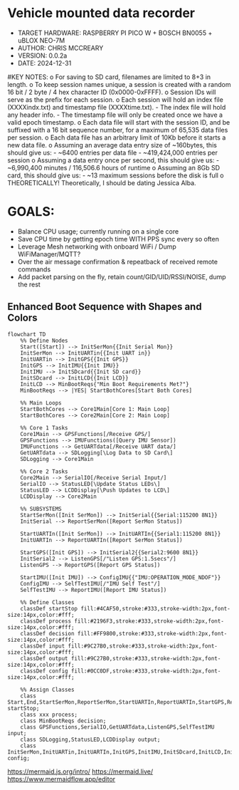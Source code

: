 # Vehicle mounted data recorder
  - TARGET HARDWARE: RASPBERRY PI PICO W + BOSCH BN0055 + uBLOX NEO-7M
  - AUTHOR: CHRIS MCCREARY
  - VERSION: 0.0.2a
  - DATE: 2024-12-31

#KEY NOTES:
  o For saving to SD card, filenames are limited to 8+3 in length.
  o To keep session names unique, a session is created with a random 16 bit / 2 byte / 4 hex character ID (0x0000-0xFFFF).
  o Session IDs will serve as the prefix for each session.
  o Each session will hold an index file (XXXXindx.txt) and timestamp file (XXXXtime.txt).
    - The index file will hold any header info.
    - The timestamp file will only be created once we have a valid epoch timestamp.
  o Each data file will start with the session ID, and be suffixed with a 16 bit sequence number, for a maximum of 65,535 data files per session.
  o Each data file has an arbitrary limit of 10Kb before it starts a new data file.
  o Assuming an average data entry size of ~160bytes, this should give us:
    - ~6400 entries per data file
    - ~419,424,000 entries per session
  o Assuming a data entry once per second, this should give us:
    - ~6,990,400 minutes / 116,506.6 hours of runtime
  o Assuming an 8Gb SD card, this should give us:
    - ~13 maximum sessions before the disk is full
  o THEORETICALLY! Theoretically, I should be dating Jessica Alba.

# GOALS:
 - Balance CPU usage; currently running on a single core
 - Save CPU time by getting epoch time WITH PPS sync every so often
 - Leverage Mesh networking with onboard WiFi / Dump WiFiManager/MQTT?
 - Over the air message confirmation & repeatback of received remote commands
 - Add packet parsing on the fly, retain count/GID/UID/RSSI/NOISE, dump the rest


## Enhanced Boot Sequence with Shapes and Colors

```mermaid
flowchart TD
    %% Define Nodes
    Start([Start]) --> InitSerMon{{Init Serial Mon}}
    InitSerMon --> InitUARTin{{Init UART in}}
    InitUARTin --> InitGPS{{Init GPS}}
    InitGPS --> InitIMU{{Init IMU}}
    InitIMU --> InitSDcard{{Init SD card}}
    InitSDcard --> InitLCD{{Init LCD}}
	InitLCD --> MinBootReqs{"Min Boot Requirements Met?"}
	MinBootReqs --> |YES| StartBothCores[Start Both Cores]
	
    %% Main Loops
    StartBothCores --> Core1Main[Core 1: Main Loop]
    StartBothCores --> Core2Main[Core 2: Main Loop]

    %% Core 1 Tasks
    Core1Main --> GPSFunctions[/Receive GPS/]
    GPSFunctions --> IMUFunctions([Query IMU Sensor])
	IMUFunctions --> GetUARTdata[/Receive UART data/]
    GetUARTdata --> SDLogging[\Log Data to SD Card\]
    SDLogging --> Core1Main

    %% Core 2 Tasks
    Core2Main --> SerialIO[/Receive Serial Input/]
    SerialIO --> StatusLED[\Update Status LEDs\]
    StatusLED --> LCDDisplay[\Push Updates to LCD\]
    LCDDisplay --> Core2Main

    %% SUBSYSTEMS
	StartSerMon([Init SerMon]) --> InitSerial{{Serial:115200 8N1}}
	InitSerial --> ReportSerMon([Report SerMon Status])
	
    StartUARTIn([Init SerMon]) --> InitUARTIn{{Serial1:115200 8N1}}
	InitUARTIn --> ReportUARTIn([Report SerMon Status])

    StartGPS([Init GPS]) --> InitSerial2{{Serial2:9600 8N1}}
	InitSerial2 --> ListenGPS[/"Listen GPS:1.5secs"/]
	ListenGPS --> ReportGPS([Report GPS Status])

    StartIMU([Init IMU]) --> ConfigIMU{{"IMU:OPERATION_MODE_NDOF"}}
	ConfigIMU --> SelfTestIMU[/"IMU Self Test"/]
	SelfTestIMU --> ReportIMU([Report IMU Status])

    %% Define Classes
    classDef startStop fill:#4CAF50,stroke:#333,stroke-width:2px,font-size:14px,color:#fff;
    classDef process fill:#2196F3,stroke:#333,stroke-width:2px,font-size:14px,color:#fff;
    classDef decision fill:#FF9800,stroke:#333,stroke-width:2px,font-size:14px,color:#fff;
    classDef input fill:#9C27B0,stroke:#333,stroke-width:2px,font-size:14px,color:#fff;
    classDef output fill:#9C27B0,stroke:#333,stroke-width:2px,font-size:14px,color:#fff;
    classDef config fill:#0CC0DF,stroke:#333,stroke-width:2px,font-size:14px,color:#fff;

    %% Assign Classes
    class Start,End,StartSerMon,ReportSerMon,StartUARTIn,ReportUARTIn,StartGPS,ReportGPS,StartIMU,ReportIMU startStop;
    class xxx process;
    class MinBootReqs decision;
    class GPSFunctions,SerialIO,GetUARTdata,ListenGPS,SelfTestIMU input;
	class SDLogging,StatusLED,LCDDisplay output;
	class InitSerMon,InitUARTin,InitUARTIn,InitGPS,InitIMU,InitSDcard,InitLCD,InitSerial,InitSerial2,ConfigIMU config;
```
https://mermaid.js.org/intro/
https://mermaid.live/
https://www.mermaidflow.app/editor

